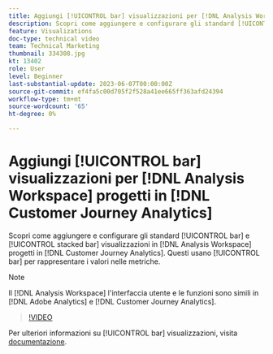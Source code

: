 ```yaml
---
title: Aggiungi [!UICONTROL bar] visualizzazioni per [!DNL Analysis Workspace] progetti
description: Scopri come aggiungere e configurare gli standard [!UICONTROL bar] e [!UICONTROL stacked bar] visualizzazioni per [!DNL Analysis Workspace] progetti in [!DNL Customer Journey Analytics].
feature: Visualizations
doc-type: technical video
team: Technical Marketing
thumbnail: 334308.jpg
kt: 13402
role: User
level: Beginner
last-substantial-update: 2023-06-07T00:00:00Z
source-git-commit: ef4fa5c00d705f2f528a41ee665ff363afd24394
workflow-type: tm+mt
source-wordcount: '65'
ht-degree: 0%

---
```


# Aggiungi [!UICONTROL bar] visualizzazioni per [!DNL Analysis Workspace] progetti in [!DNL Customer Journey Analytics]

Scopri come aggiungere e configurare gli standard [!UICONTROL bar] e [!UICONTROL stacked bar] visualizzazioni in [!DNL Analysis Workspace] progetti in [!DNL Customer Journey Analytics]. Questi usano [!UICONTROL bar] per rappresentare i valori nelle metriche.

>[!NOTE]
>
>Il [!DNL Analysis Workspace] l&#39;interfaccia utente e le funzioni sono simili in [!DNL Adobe Analytics] e [!DNL Customer Journey Analytics].

>[!VIDEO](https://video.tv.adobe.com/v/334308/?quality=12&learn=on)

Per ulteriori informazioni su [!UICONTROL bar] visualizzazioni, visita [documentazione](https://experienceleague.adobe.com/docs/analytics-platform/using/cja-workspace/visualizations/bar.html).
